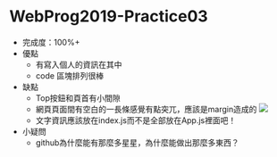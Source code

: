 WebProg2019-Practice03
===
* 完成度：100%+
* 優點
	* 有寫入個人的資訊在其中
	* code 區塊排列很棒 
* 缺點
	* Top按鈕和頁首有小間隙
	* 網頁頁面間有空白的一長條感覺有點突兀，應該是margin造成的
	![](https://i.imgur.com/TUdTT9F.png)
	* 文字資訊應該放在index.js而不是全部放在App.js裡面吧！
* 小疑問
	* github為什麼能有那麼多星星，為什麼能做出那麼多東西？